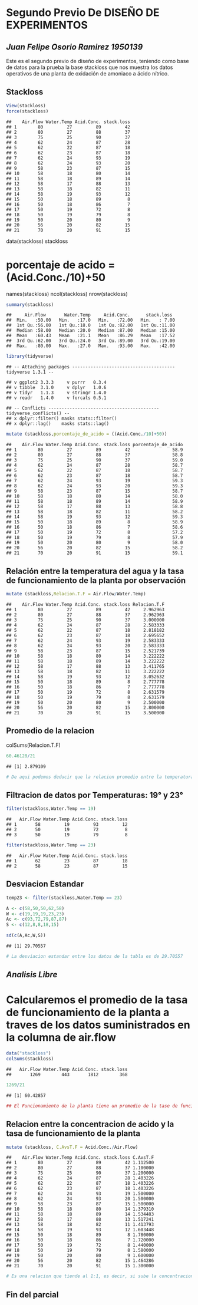 Segundo Previo De DISEÑO DE EXPERIMENTOS
================

## *Juan Felipe Osorio Ramirez 1950139*

Este es el segundo previo de diseño de experimentos, teniendo como base
de datos para la prueba la base stackloss que nos muestra los datos
operativos de una planta de oxidación de amoniaco a ácido nítrico.

## Stackloss

``` r
View(stackloss)
force(stackloss)
```

    ##    Air.Flow Water.Temp Acid.Conc. stack.loss
    ## 1        80         27         89         42
    ## 2        80         27         88         37
    ## 3        75         25         90         37
    ## 4        62         24         87         28
    ## 5        62         22         87         18
    ## 6        62         23         87         18
    ## 7        62         24         93         19
    ## 8        62         24         93         20
    ## 9        58         23         87         15
    ## 10       58         18         80         14
    ## 11       58         18         89         14
    ## 12       58         17         88         13
    ## 13       58         18         82         11
    ## 14       58         19         93         12
    ## 15       50         18         89          8
    ## 16       50         18         86          7
    ## 17       50         19         72          8
    ## 18       50         19         79          8
    ## 19       50         20         80          9
    ## 20       56         20         82         15
    ## 21       70         20         91         15

data(stackloss) stackloss

# porcentaje de acido = (Acid.Conc./10)+50

names(stackloss) ncol(stackloss) nrow(stackloss)

``` r
summary(stackloss)
```

    ##     Air.Flow       Water.Temp     Acid.Conc.      stack.loss   
    ##  Min.   :50.00   Min.   :17.0   Min.   :72.00   Min.   : 7.00  
    ##  1st Qu.:56.00   1st Qu.:18.0   1st Qu.:82.00   1st Qu.:11.00  
    ##  Median :58.00   Median :20.0   Median :87.00   Median :15.00  
    ##  Mean   :60.43   Mean   :21.1   Mean   :86.29   Mean   :17.52  
    ##  3rd Qu.:62.00   3rd Qu.:24.0   3rd Qu.:89.00   3rd Qu.:19.00  
    ##  Max.   :80.00   Max.   :27.0   Max.   :93.00   Max.   :42.00

``` r
library(tidyverse)
```

    ## -- Attaching packages --------------------------------------- tidyverse 1.3.1 --

    ## v ggplot2 3.3.3     v purrr   0.3.4
    ## v tibble  3.1.0     v dplyr   1.0.6
    ## v tidyr   1.1.3     v stringr 1.4.0
    ## v readr   1.4.0     v forcats 0.5.1

    ## -- Conflicts ------------------------------------------ tidyverse_conflicts() --
    ## x dplyr::filter() masks stats::filter()
    ## x dplyr::lag()    masks stats::lag()

``` r
mutate (stackloss,porcentaje_de_acido = ((Acid.Conc./10)+50))
```

    ##    Air.Flow Water.Temp Acid.Conc. stack.loss porcentaje_de_acido
    ## 1        80         27         89         42                58.9
    ## 2        80         27         88         37                58.8
    ## 3        75         25         90         37                59.0
    ## 4        62         24         87         28                58.7
    ## 5        62         22         87         18                58.7
    ## 6        62         23         87         18                58.7
    ## 7        62         24         93         19                59.3
    ## 8        62         24         93         20                59.3
    ## 9        58         23         87         15                58.7
    ## 10       58         18         80         14                58.0
    ## 11       58         18         89         14                58.9
    ## 12       58         17         88         13                58.8
    ## 13       58         18         82         11                58.2
    ## 14       58         19         93         12                59.3
    ## 15       50         18         89          8                58.9
    ## 16       50         18         86          7                58.6
    ## 17       50         19         72          8                57.2
    ## 18       50         19         79          8                57.9
    ## 19       50         20         80          9                58.0
    ## 20       56         20         82         15                58.2
    ## 21       70         20         91         15                59.1

## Relación entre la temperatura del agua y la tasa de funcionamiento de la planta por observación

``` r
mutate (stackloss,Relacion.T.F = Air.Flow/Water.Temp)
```

    ##    Air.Flow Water.Temp Acid.Conc. stack.loss Relacion.T.F
    ## 1        80         27         89         42     2.962963
    ## 2        80         27         88         37     2.962963
    ## 3        75         25         90         37     3.000000
    ## 4        62         24         87         28     2.583333
    ## 5        62         22         87         18     2.818182
    ## 6        62         23         87         18     2.695652
    ## 7        62         24         93         19     2.583333
    ## 8        62         24         93         20     2.583333
    ## 9        58         23         87         15     2.521739
    ## 10       58         18         80         14     3.222222
    ## 11       58         18         89         14     3.222222
    ## 12       58         17         88         13     3.411765
    ## 13       58         18         82         11     3.222222
    ## 14       58         19         93         12     3.052632
    ## 15       50         18         89          8     2.777778
    ## 16       50         18         86          7     2.777778
    ## 17       50         19         72          8     2.631579
    ## 18       50         19         79          8     2.631579
    ## 19       50         20         80          9     2.500000
    ## 20       56         20         82         15     2.800000
    ## 21       70         20         91         15     3.500000

## Promedio de la relacion

colSums(Relacion.T.F)

``` r
60.46128/21
```

    ## [1] 2.879109

``` r
# De aqui podemos deducir que la relacion promedio entre la temperatura y el funcionamiento de la planta es de 2.87 a 1, es decir por cada grado de temperatura que aumente el agua, el funcionamiento ira creciendo exponencialmente de 2.87 en 2.87
```

## Filtracion de datos por Temperaturas: 19° y 23°

``` r
filter(stackloss,Water.Temp == 19)
```

    ##   Air.Flow Water.Temp Acid.Conc. stack.loss
    ## 1       58         19         93         12
    ## 2       50         19         72          8
    ## 3       50         19         79          8

``` r
filter(stackloss,Water.Temp == 23)
```

    ##   Air.Flow Water.Temp Acid.Conc. stack.loss
    ## 1       62         23         87         18
    ## 2       58         23         87         15

## Desviacion Estandar

``` r
temp23 <- filter(stackloss,Water.Temp == 23)

A <- c(58,50,50,62,58)
W <- c(19,19,19,23,23)
Ac <- c(93,72,79,87,87)
S <- c(12,8,8,18,15)

sd(c(A,Ac,W,S))
```

    ## [1] 29.70557

``` r
# La desviacion estandar entre los datos de la tabla es de 29.70557 
```

## *Analisis Libre*

# Calcularemos el promedio de la tasa de funcionamiento de la planta a traves de los datos suministrados en la columna de air.flow

``` r
data("stackloss")
colSums(stackloss)
```

    ##   Air.Flow Water.Temp Acid.Conc. stack.loss 
    ##       1269        443       1812        368

``` r
1269/21
```

    ## [1] 60.42857

``` r
## El Funcionamiento de la planta tiene un promedio de la tase de funcionamiento de 60.42857
```

## Relacion entre la concentracion de acido y la tasa de funcionamiento de la planta

``` r
mutate (stackloss, C.AvsT.F = Acid.Conc./Air.Flow)
```

    ##    Air.Flow Water.Temp Acid.Conc. stack.loss C.AvsT.F
    ## 1        80         27         89         42 1.112500
    ## 2        80         27         88         37 1.100000
    ## 3        75         25         90         37 1.200000
    ## 4        62         24         87         28 1.403226
    ## 5        62         22         87         18 1.403226
    ## 6        62         23         87         18 1.403226
    ## 7        62         24         93         19 1.500000
    ## 8        62         24         93         20 1.500000
    ## 9        58         23         87         15 1.500000
    ## 10       58         18         80         14 1.379310
    ## 11       58         18         89         14 1.534483
    ## 12       58         17         88         13 1.517241
    ## 13       58         18         82         11 1.413793
    ## 14       58         19         93         12 1.603448
    ## 15       50         18         89          8 1.780000
    ## 16       50         18         86          7 1.720000
    ## 17       50         19         72          8 1.440000
    ## 18       50         19         79          8 1.580000
    ## 19       50         20         80          9 1.600000
    ## 20       56         20         82         15 1.464286
    ## 21       70         20         91         15 1.300000

``` r
# Es una relacion que tiende al 1:1, es decir, si sube la concentracion sube el rendimiento y viceversa
```

## Fin del parcial
